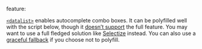 feature: <datalist>
status: use
tags: polyfill gtie9 nomobile
kind: html
polyfillurls: [Relevant Dropdowns](http://css-tricks.com/relevant-dropdowns-polyfill-for-datalist/)

[`<datalist>`](http://developers.whatwg.org/the-button-element.html#the-datalist-element) enables autocomplete combo boxes. It can be polyfilled well with the script below, though it [doesn’t support](https://github.com/h5bp/html5please/issues/18) the full feature. You may want to use a full fledged solution like [Selectize](http://selectize.github.io/selectize.js/) instead. You can also use a [graceful fallback](http://adactio.com/journal/4272/) if you choose not to polyfill.

